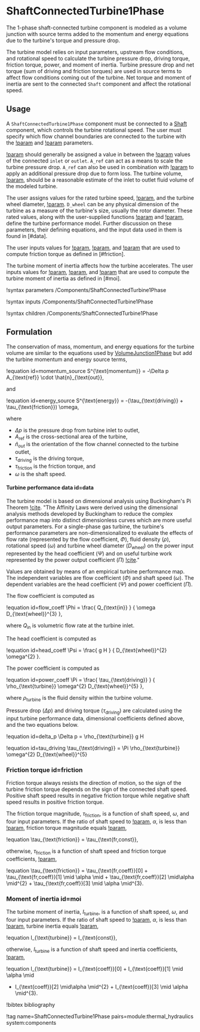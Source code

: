 # ShaftConnectedTurbine1Phase

The 1-phase shaft-connected turbine component is modeled as a volume junction
with source terms added to the momentum and energy equations due to the
turbine's torque and pressure drop.

The turbine model relies on input parameters, upstream flow conditions, and
rotational speed to calculate the turbine pressure drop, driving torque,
friction torque, power, and moment of inertia. Turbine pressure drop and net
torque (sum of driving and friction torques) are used in source terms to affect
flow conditions coming out of the turbine. Net torque and moment of inertia are
sent to the connected `Shaft` component and affect the rotational speed.

## Usage

A `ShaftConnectedTurbine1Phase` component must be connected to a
[Shaft](Shaft.md) component, which controls the turbine rotational speed. The
user must specify which flow channel boundaries are connected to the turbine
with the [!param](/Components/ShaftConnectedTurbine1Phase/inlet) and
[!param](/Components/ShaftConnectedTurbine1Phase/outlet) parameters.

[!param](/Components/ShaftConnectedTurbine1Phase/A_ref) should generally be
assigned a value in between the [!param](/Components/FlowChannel1Phase/A) values
of the connected `inlet` or `outlet`. `A_ref` can act as a means to scale the
turbine pressure drop. `A_ref` can also be used in combination with
[!param](/Components/ShaftConnectedTurbine1Phase/K) to apply an additional
pressure drop due to form loss. The turbine volume,
[!param](/Components/ShaftConnectedTurbine1Phase/volume), should be a reasonable
estimate of the inlet to outlet fluid volume of the modeled turbine.

The user assigns values for the rated turbine speed,
[!param](/Components/ShaftConnectedTurbine1Phase/omega_rated), and the turbine
wheel diameter, [!param](/Components/ShaftConnectedTurbine1Phase/D_wheel).
`D_wheel` can be any physical dimension of the turbine as a measure of the
turbine's size, usually the rotor diameter. These rated values, along with the
user-supplied functions
[!param](/Components/ShaftConnectedTurbine1Phase/head_coefficient) and
[!param](/Components/ShaftConnectedTurbine1Phase/power_coefficient), define the
turbine performance model. Further discussion on these parameters, their
defining equations, and the input data used in them is found in [#data].

The user inputs values for
[!param](/Components/ShaftConnectedTurbine1Phase/tau_fr_coeff),
[!param](/Components/ShaftConnectedTurbine1Phase/tau_fr_const), and
[!param](/Components/ShaftConnectedTurbine1Phase/speed_cr_fr) that are used to
compute friction torque as defined in [#friction].

The turbine moment of inertia affects how the turbine accelerates. The user
inputs values for
[!param](/Components/ShaftConnectedTurbine1Phase/inertia_coeff),
[!param](/Components/ShaftConnectedTurbine1Phase/inertia_const), and
[!param](/Components/ShaftConnectedTurbine1Phase/speed_cr_I) that are used to
compute the turbine moment of inertia as defined in [#moi].

!syntax parameters /Components/ShaftConnectedTurbine1Phase

!syntax inputs /Components/ShaftConnectedTurbine1Phase

!syntax children /Components/ShaftConnectedTurbine1Phase

## Formulation

The conservation of mass, momentum, and energy equations for the turbine volume
are similar to the equations used by
[VolumeJunction1Phase](VolumeJunction1Phase.md) but add the turbine momentum and
energy source terms,

!equation id=momentum_source
S^{\text{momentum}} = -\Delta p A_{\text{ref}} \cdot \hat{n}_{\text{out}},

and

!equation id=energy_source
S^{\text{energy}} = -(\tau_{\text{driving}} + \tau_{\text{friction}}) \omega,

where

- $\Delta p$ is the pressure drop from turbine inlet to outlet,
- $A_{\text{ref}}$ is the cross-sectional area of the turbine,
- $\hat{n}_{out}$ is the orientation of the flow channel connected to the turbine outlet,
- $\tau_{\text{driving}}$ is the driving torque,
- $\tau_{\text{friction}}$ is the friction torque, and
- $\omega$ is the shaft speed.

#### Turbine performance data id=data

The turbine model is based on dimensional analysis using Buckingham's Pi Theorem
[!cite](TurbineLecture). "The Affinity Laws were derived using the dimensional
analysis methods developed by Buckingham to reduce the complex performance map
into distinct dimensionless curves which are more useful output parameters. For
a single-phase gas turbine, the turbine's performance parameters are
non-dimensionalized to evaluate the effects of flow rate (represented by the
flow coefficient, $\Phi$), fluid density ($\rho$), rotational speed ($\omega$)
and turbine wheel diameter ($D_{\text{wheel}}$) on the power input represented
by the head coefficient ($\Psi$) and on useful turbine work represented by the
power output coefficient ($\Pi$) [!cite](TurbineCharacterization)."

Values are obtained by means of an empirical turbine performance map. The
independent variables are flow coefficient ($\Phi$) and shaft speed ($\omega$).
The dependent variables are the head coefficient ($\Psi$) and power coefficient
($\Pi$).

The flow coefficient is computed as

!equation id=flow_coeff
\Phi = \frac{ Q_{\text{in}} } { \omega D_{\text{wheel}}^{3} },

where $Q_{\text{in}}$ is volumetric flow rate at the turbine inlet.

The head coefficient is computed as

!equation id=head_coeff
\Psi = \frac{ g H } { D_{\text{wheel}}^{2} \omega^{2} }.

The power coefficient is computed as

!equation id=power_coeff
\Pi = \frac{ \tau_{\text{driving}} } { \rho_{\text{turbine}} \omega^{2}
D_{\text{wheel}}^{5} },

where $\rho_{\text{turbine}}$ is the fluid density within the turbine volume.

Pressure drop ($\Delta p$) and driving torque ($\tau_{\text{driving}}$) are
calculated using the input turbine performance data, dimensional coefficients
defined above, and the two equations below.

!equation id=delta_p
\Delta p = \rho_{\text{turbine}} g H

!equation id=tau_driving
\tau_{\text{driving}} = \Pi \rho_{\text{turbine}} \omega^{2} D_{\text{wheel}}^{5}


### Friction torque id=friction

Friction torque always resists the direction of motion, so the sign of the
turbine friction torque depends on the sign of the connected shaft speed.
Positive shaft speed results in negative friction torque while negative shaft
speed results in positive friction torque.

The friction torque magnitude, $\tau_{\text{friction}}$, is a function of shaft
speed, $\omega$, and four input parameters. If the ratio of shaft speed to
[!param](/Components/ShaftConnectedTurbine1Phase/omega_rated), $\alpha$, is less
than [!param](/Components/ShaftConnectedTurbine1Phase/speed_cr_fr), friction
torque magnitude equals
[!param](/Components/ShaftConnectedTurbine1Phase/tau_fr_const),

!equation
\tau_{\text{friction}} = \tau_{\text{fr,const}},


otherwise, $\tau_{\text{friction}}$ is a function of shaft speed and friction
torque coefficients,
[!param](/Components/ShaftConnectedTurbine1Phase/tau_fr_coeff),

!equation
\tau_{\text{friction}} = \tau_{\text{fr,coeff}}[0] + \tau_{\text{fr,coeff}}[1]
\mid \alpha \mid + \tau_{\text{fr,coeff}}[2] \mid\alpha \mid^{2} +
\tau_{\text{fr,coeff}}[3] \mid \alpha \mid^{3}.


### Moment of inertia id=moi

The turbine moment of inertia, $I_{\text{turbine}}$, is a function of shaft
speed, $\omega$, and four input parameters. If the ratio of shaft speed to
[!param](/Components/ShaftConnectedTurbine1Phase/omega_rated), $\alpha$, is less
than [!param](/Components/ShaftConnectedTurbine1Phase/speed_cr_I), turbine
inertia equals [!param](/Components/ShaftConnectedTurbine1Phase/inertia_const),

!equation
I_{\text{turbine}} = I_{\text{const}},

otherwise, $I_{\text{turbine}}$ is a function of shaft speed and inertia
coefficients, [!param](/Components/ShaftConnectedTurbine1Phase/inertia_coeff),

!equation
I_{\text{turbine}} = I_{\text{coeff}}[0] + I_{\text{coeff}}[1] \mid \alpha \mid
+ I_{\text{coeff}}[2] \mid\alpha \mid^{2} + I_{\text{coeff}}[3] \mid \alpha
\mid^{3}.


!bibtex bibliography

!tag name=ShaftConnectedTurbine1Phase pairs=module:thermal_hydraulics system:components
